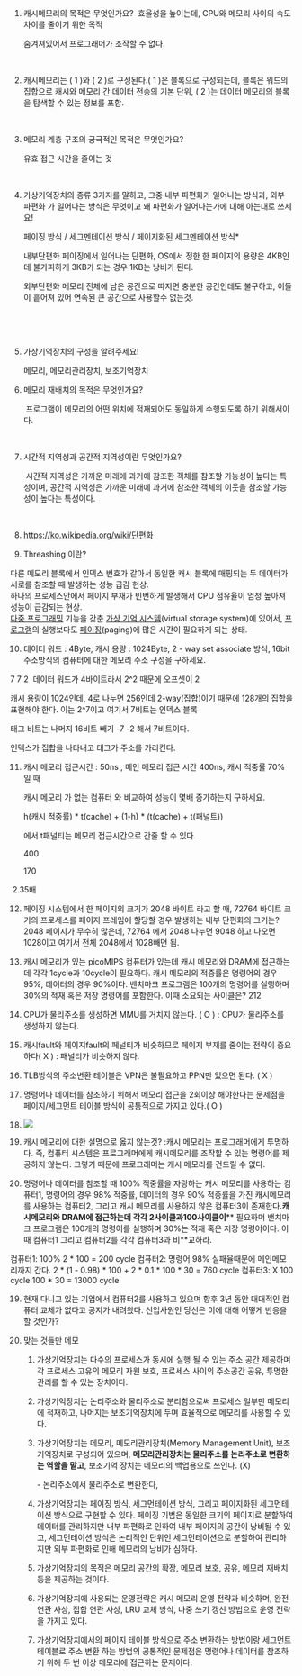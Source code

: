 1. 캐시메모리의 목적은 무엇인가요?
   ​
   효율성을 높이는데,  CPU와 메모리 사이의 속도 차이를 줄이기 위한 목적

   숨겨져있어서 프로그래머가 조작할 수 없다.

   ​

2. 캐시메모리는  ( 1    )와 (  2     )로 구성된다.(    1  )은 블록으로 구성되는데, 블록은 워드의 집합으로 캐시와 메모리 간 데이터 전송의 기본 단위, (   2   )는 데이터 메모리의 블록을 탐색할 수 있는 정보를 포함.

   ​

3. 메모리 계층 구조의 궁극적인 목적은 무엇인가요?

   유효 접근 시간을 줄이는 것

   ​

4. 가상기억장치의 종류 3가지를 말하고, 그중 내부 파편화가 일어나는 방식과, 외부 파편화 가 일어나는 방식은 무엇이고 왜 파편화가 일어나는가에 대해 아는대로 쓰세요!
   ​

   페이징 방식 / 세그멘테이션 방식 / 페이지화된 세그멘테이션 방식*
   ​

   내부단편화
   페이징에서 일어나는 단편화, OS에서 정한 한 페이지의 용량은 4KB인데 불가피하게 3KB가 되는 경우 1KB는 낭비가 된다.
   ​

   외부단편화
    메모리 전체에 남은 공간으로 따지면 충분한 공간인데도 불구하고, 이들이 흩어져 있어 연속된 큰 공간으로 사용할수 없는것.

   ​

   ​

5. 가상기억장치의 구성을 알려주세요!
   ​

   메모리, 메모리관리장치, 보조기억장치
   ​

6. 메모리 재배치의 목적은 무엇인가요?

   ​
   프로그램이 메모리의 어떤 위치에 적재되어도 동일하게 수행되도록 하기 위해서이다.

   ​

7. 시간적 지역성과 공간적 지역성이란 무엇인가요?

   ​
   시간적 지역성은 가까운 미래에 과거에 참조한 객체를 참조할 가능성이 높다는 특성이며,
   공간적 지역성은 가까운 미래에 과거에 참조한 객체의 이웃을 참조할 가능성이 높다는 특성이다.

   ​		

8. https://ko.wikipedia.org/wiki/단편화

9. Threashing 이란?

 다른 메모리 블록에서 인덱스 번호가 같아서 동일한 캐시 블록에 매핑되는 두 데이터가 서로를 참조할 때 발생하는 성능 급감 현상.  
하나의 프로세스안에서 페이지 부재가 빈번하게 발생해서 CPU 점유율이 엄청 높아져 성능이 급감되는 현상.  
[다중 프로그래밍](http://terms.naver.com/entry.nhn?docId=830185&ref=y) 기능을 갖춘 [가상 기억 시스템](http://terms.naver.com/entry.nhn?docId=841104&ref=y)(virtual storage system)에 있어서, [프로그램](http://terms.naver.com/entry.nhn?docId=857695&ref=y)의 실행보다도 [페이징](http://terms.naver.com/entry.nhn?docId=832010&ref=y)(paging)에 많은 시간이 필요하게 되는 상태.  



10. 데이터 워드 : 4Byte, 캐시 용량 : 1024Byte, 2 - way set associate 방식, 16bit 주소방식의 컴퓨터에 대한 메모리 주소 구성을 구하세요.

  7 7 2
  ​
  데이터 워드가 4바이트라서 2^2 때문에 오프셋이 2

  캐시 용량이 1024인데, 4로 나누면 256인데 2-way(집합)이기 때문에 128개의 집합을 표현해야 한다. 이는 2^7이고 여기서 7비트는 인덱스 블록

  태그 비트는 나머지 16비트 빼기 -7 -2 해서 7비트이다.

  인덱스가 집합을 나타내고 태그가 주소를 가리킨다.
  ​

11. 캐시 메모리 접근시간 : 50ns , 메인 메모리 접근 시간 400ns, 캐시 적중률 70% 일 때 

    캐시 메모리 가 없는 컴퓨터 와 비교하여 성능이 몇배 증가하는지 구하세요.

    h(캐시 적중률) * t(cache) + (1-h) * (t(cache) + t(패널트))

    에서 t패널티는 메모리 접근시간으로 간줄 할 수 있다.

    400 

    ​170



​	2.35배

12. 페이징 시스템에서 한 페이지의 크기가 2048 바이트 라고 할 때, 72764 바이트 크기의 프로세스를 페이지 프레임에 할당할 경우 발생하는 내부 단편화의 크기는?
    ​
    2048 페이지가 무수히 많은데, 72764 에서 2048 나누면 9048 하고 나오면 1028이고 여기서 전체 2048에서 1028빼면 됨.
13. 캐시 메모리가 있는 picoMIPS 컴퓨터가 있는데 캐시 메모리와 DRAM에 접근하는 데 각각 1cycle과 10cycle이 필요하다. 캐시 메모리의 적중률은 명령어의 경우 95%, 데이터의 경우 90%이다. 벤치마크 프로그램은 100개의 명령어를 실행하며 30%의 적재 혹은 저장 명령어를 포함한다. 이때 소요되는 사이클은? 212
14. CPU가 물리주소를 생성하면 MMU를 거치지 않는다. ( O )
    : CPU가 물리주소를 생성하지 않는다.
15. 캐시fault와 페이지fault의 페널티가 비슷하므로 페이지 부재를 줄이는 전략이 중요하다( X )
    : 패널티가 비슷하지 않다. 
16. TLB방식의 주소변환 테이블은 VPN은 불필요하고 PPN만 있으면 된다. ( X )
17. 명령어나 데이터를 참조하기 위해서 메모리 접근을 2회이상 해야한다는 문제점을 페이지/세그먼트 테이블 방식이 공통적으로 가지고 있다.( O )
18. ![](https://ws3.sinaimg.cn/large/006tKfTcgy1fmo7ja6ixtj30vc0oawgk.jpg)



19. 캐시 메모리에 대한 설명으로 옳지 않는것?
    :캐시 메모리는 프로그래머에게 투명하다. 즉, 컴퓨터 시스템은 프로그래머에게 캐시메모리를 조작할 수 있는 명령어를 제공하지 않는다. 그렇기 때문에 프로그래머는 캐시 메모리를 건드릴 수 없다.
    ​
20. 명령어나 데이터를 참조할 때 100% 적중률을 자랑하는 캐시 메모리를 사용하는 컴퓨터1, 명령어의 경우 98% 적중률, 데이터의 경우 90% 적중률을 가진 캐시메모리를 사용하는 컴퓨터2, 그리고 캐시 메모리를 사용하지 않은 컴퓨터3이 존재한다.**캐시메모리와  DRAM에 접근하는데 각각 2사이클과100사이클이**** 필요하며 밴치마크 프로그램은  100개의 명령어를 실행하며 30%는 적재 혹은 저장 명령어이다. 이때 컴퓨터1 그리고 컴퓨터2를 각각 컴퓨터3과 비**교하라.

컴퓨터1: 100%
2 * 100 = 200 cycle
컴퓨터2: 명령어 98% 실패율때문에 메인메모리까지 간다.
2 *  (1 - 0.98) * 100  +
2 * 0.1 * 100 * 30 = 760 cycle
컴퓨터3: X
100 cycle 100 * 30 = 13000 cycle

19. 현재 다니고 있는 기업에서 컴퓨터2를 사용하고 있으며 향후 3년 동안 대대적인 컴퓨터 교체가 없다고 공지가 내려왔다. 신입사원인 당신은 이에 대해 어떻게 반응을 할 것인가?
    ​

20. 맞는 것들만 메모

    1. 가상기억장치는 다수의 프로세스가 동시에 실행 될 수 있는 주소 공간 제공하며 각 프로세스 고유의 메모리 자원 보호, 프로세스 사이의 주소공간 공유, 투명한 관리를 할 수 있는 장치이다.

    2. 가상기억장치는 논리주소와 물리주소로 분리함으로써 프로세스 일부만 메모리에 적재하고, 나머지는 보조기억장치에 두며 효율적으로 메모리를 사용할 수 있다.

    3. 가상기억장치는 메모리, 메모리관리장치(Memory Management Unit), 보조기억장치로 구성되어 있으며, **메모리관리장치는 물리주소를 논리주소로 변환하는 역할을 맡고**, 보조기억 장치는 메모리의 백업용으로 쓰인다. (X)

       \- 논리주소에서 물리주소로 변환한다,

    4. 가상기억장치는 페이징 방식, 세그먼테이션 방식, 그리고 페이지화된 세그먼테이션 방식으로 구현할 수  있다. 페이징 기법은 동일한 크기의 페이지로 분할하여 데이터를 관리하지만 내부 파편화로 인하여 내부 페이지의 공간이 낭비될 수 있고, 세그먼테이션 방식은 논리적인 단위인 세그먼테이션으로 분할하여 관리하지만 외부 파편화로 인해 메모리의 낭비가 심하다.

    5. 가상기억장치의 목적은 메모리 공간의 확장, 메모리 보호, 공유, 메모리 재배치 등을 제공하는 것이다.

    6. 가상기억장치에 사용되는 운영전략은 캐시 메모리 운영 전략과 비슷하며, 완전 연관 사상, 집합 연관 사상, LRU 교체 방식, 나중 쓰기 갱신 방법으로 운영 전략을 가지고 있다.

    7. 가상기억장치에서의 페이지 테이블 방식으로 주소 변환하는 방법이랑 세그먼트 테이블로 주소 변환 하는 방법의 공통적인 문제점은 명령어나 데이터를 참조하기 위해 두 번 이상 메모리에 접근하는 문제이다.